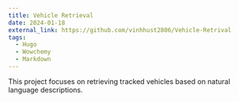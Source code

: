 ```yaml
---
title: Vehicle Retrieval
date: 2024-01-18
external_link: https://github.com/vinhhust2806/Vehicle-Retrival
tags:
  - Hugo
  - Wowchemy
  - Markdown
---
```


This project focuses on retrieving tracked vehicles based on natural language descriptions.

<!--more-->
